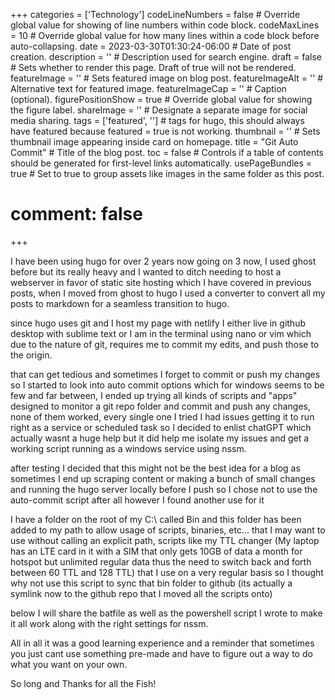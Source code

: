 +++
categories = ['Technology']
codeLineNumbers = false # Override global value for showing of line numbers within code block.
codeMaxLines = 10 # Override global value for how many lines within a code block before auto-collapsing.
date = 2023-03-30T01:30:24-06:00 # Date of post creation.
description = '' # Description used for search engine.
draft = false # Sets whether to render this page. Draft of true will not be rendered.
featureImage = '' # Sets featured image on blog post.
featureImageAlt = '' # Alternative text for featured image.
featureImageCap = '' # Caption (optional).
figurePositionShow = true # Override global value for showing the figure label.
shareImage = '' # Designate a separate image for social media sharing.
tags = ['featured', ''] # tags for hugo, this should always have featured because featured = true is not working.
thumbnail = '' # Sets thumbnail image appearing inside card on homepage.
title = "Git Auto Commit" # Title of the blog post.
toc = false # Controls if a table of contents should be generated for first-level links automatically.
usePageBundles = true # Set to true to group assets like images in the same folder as this post.
# comment: false
+++

I have been using hugo for over 2 years now going on 3 now, I used ghost before but its really heavy and I wanted to ditch needing to host a webserver in favor of static site hosting which I have covered in previous posts, when I moved from ghost to hugo I used a converter to convert all my posts to markdown for a seamless transition to hugo.

since hugo uses git and I host my page with netlify I either live in github desktop with sublime text or I am in the terminal using nano or vim which due to the nature of git, requires me to commit my edits, and push those to the origin. 

that can get tedious and sometimes I forget to commit or push my changes so I started to look into auto commit options which for windows seems to be few and far between, I ended up trying all kinds of scripts and "apps" designed to monitor a git repo folder and commit and push any changes, none of them worked, every single one I tried I had issues getting it to run right as a service or scheduled task so I decided to enlist chatGPT which actually wasnt a huge help but it did help me isolate my issues and get a working script running as a windows service using nssm. 

after testing I decided that this might not be the best idea for a blog as sometimes I end up scraping content or making a bunch of small changes and running the hugo server locally before I push so I chose not to use the auto-commit script after all however I found another use for it

I have a folder on the root of my C:\ called Bin and this folder has been added to my path to allow usage of scripts, binaries, etc... that I may want to use without calling an explicit path, scripts like my TTL changer (My laptop has an LTE card in it with a SIM that only gets 10GB of data a month for hotspot but unlimited regular data thus the need to switch back and forth between 60 TTL and 128 TTL) that I use on a very regular basis so I thought why not use this script to sync that bin folder to github (its actually a symlink now to the github repo that I moved all the scripts onto)

below I will share the batfile as well as the powershell script I wrote to make it all work along with the right settings for nssm.

All in all it was a good learning experience and a reminder that sometimes you just cant use something pre-made and have to figure out a way to do what you want on your own. 

So long and Thanks for all the Fish!